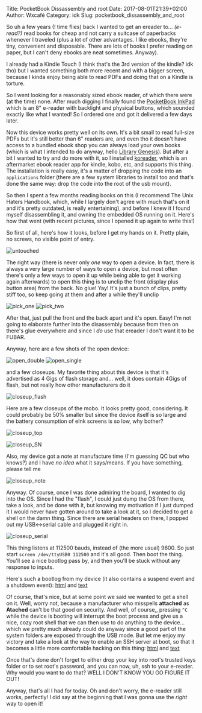 Title: PocketBook Dissassembly and root
Date: 2017-08-01T21:39+02:00
Author: Wxcafé
Category: idk
Slug: pocketbook_dissassembly_and_root


So uh a few years (! time flies) back I wanted to get an ereader to...
*(e-read?)* read books for cheap and not carry a suitcase of paperbacks whenever
I traveled (plus a lot of other advantages. I like ebooks, they're tiny,
convenient and disposable. There are lots of books I prefer reading on paper,
but I can't deny ebooks are neat sometimes. Anyway).

I already had a Kindle Touch (I think that's the 3rd version of the kindle? idk
tho) but I wanted something both more recent and with a bigger screen, because
I kinda enjoy being able to read PDFs and doing that on a Kindle is torture.

So I went looking for a reasonably sized ebook reader, of which there were (at
the time) none. After much digging I finally found the [PocketBook
InkPad](http://www.pocketbook-int.com/fr/products/pocketbook-inkpad) which is an
8" e-reader with backlight and physical buttons, which sounded exactly like what
I wanted! So I ordered one and got it delivered a few days later.

Now this device works pretty well on its own. It's a bit small to read full-size
PDFs but it's still better than 6" readers are, and even tho it doesn't have
access to a bundled ebook shop you can always load your own books (which is what
I intended to do anyway, hello [Library Genesis](http://gen.lib.rus.ec/)). But
after a bit I wanted to try and do more with it, so I installed
[koreader](https://github.com/koreader/koreader), which is an aftermarket ebook
reader app for kindle, kobo, etc, and supports this thing. The installation is
really easy, it's a matter of dropping the code into an `applications` folder
(there are a few system libraries to install too and that's done the same way:
drop the code into the root of the usb mount).

So then I spent a few months reading books on this (I recommend The Unix Haters
Handbook, which, while I largely don't agree with much that's on it and it's
pretty outdated, is really entertaining), and before I knew it I found myself
disassembling it, and owning the embedded OS running on it. Here's how that
went (with recent pictures, since I opened it up again to write this!)

So first of all, here's how it looks, before I get my hands on it. Pretty plain,
no screws, no visible point of entry. 

![untouched](https://pub.wxcafe.net/img/01_glamour_shot.JPG)

The right way (there is never only *one* way to open a device. In fact, there is
always a very large number of ways to open a device, but most often there's only
a few ways to open it up while being able to get it working again afterwards) to
open this thing is to unclip the front (display plus button area) from the back.
No glue! Yay! It's just a bunch of clips, pretty stiff too, so keep going at
them and after a while they'll unclip

![pick_one](https://pub.wxcafe.net/img/02_pick_1.JPG)
![pick_two](https://pub.wxcafe.net/img/03_pick_2.JPG)

After that, just pull the front and the back apart and it's open. Easy! I'm not
going to elaborate further into the disassembly because from then on there's
glue everywhere and since I *do* use that ereader I don't want it to be FUBAR.

Anyway, here are a few shots of the open device:

![open_double](https://pub.wxcafe.net/img/04_open_double.JPG)
![open_single](https://pub.wxcafe.net/img/05_open_single.JPG)

and a few closeups. My favorite thing about this device is that it's advertised
as 4 Gigs of flash storage and... well, it does contain 4Gigs of flash, but not
really how other manufacturers do it

![closeup_flash](https://pub.wxcafe.net/img/06_closeup_microSD.JPG)

Here are a few closeups of the mobo. It looks pretty good, considering. It could
probably be 50% smaller but since the device itself is so large and the battery
consumption of eInk screens is so low, why bother?

![closeup_top](https://pub.wxcafe.net/img/07_closeup_top.JPG)

![closeup_SN](https://pub.wxcafe.net/img/08_closeup_SN.JPG)

Also, my device got a note at manufacture time (I'm guessing QC but who knows?)
and I have *no idea* what it says/means. If you have something, please tell me

![closeup_note](https://pub.wxcafe.net/img/09_closeup_note.JPG)


Anyway. Of course, once I was done admiring the board, I wanted to dig into the
OS. Since I had the "flash", I could just dump the OS from there, take a look,
and be done with it, but knowing my motivation if I just dumped it I would never
have gotten around to take a look at it, so I decided to get a shell on the damn
thing. Since there are serial headers on there, I popped out my USB<->serial
cable and plugged it right in.

![closeup_serial](https://pub.wxcafe.net/img/10_closeup_serial.JPG)

This thing listens at 112500 bauds, instead of (the more usual) 9600. So just
start `screen /dev/ttyUSB0 112500` and it's all good. Then boot the thing.
You'll see a nice bootlog pass by, and then you'll be stuck without any response
to inputs.

Here's such a bootlog from my device (it also contains a suspend event and
a shutdown event): [html](https://pub.wxcafe.net/pocketbook_log_boot.html) and
[text](https://pub.wxcafe.net/pocketbook_log_boot.txt)

Of course, that's nice, but at some point we said we wanted to get a shell on
it. Well, worry not, because a manufacturer who misspells **attached** as
**Atached** can't be that good on security. And well, of course,, pressing `^C`
while the device is booting will interrupt the boot process and give us a nice,
cozy root shell that we can then use to do anything to the device... which we
pretty much already could do anyway since a good part of the system folders are
exposed through the USB mode. But let me enjoy my victory and take a look at the
way to enable an SSH server at boot, so that it becomes a little more
comfortable hacking on this thing:
[html](https://pub.wxcafe.net/pocketbook_log_root.html) and
[text](https://pub.wxcafe.net/pocketbook_log_root.txt)

Once that's done don't forget to either drop your key into root's trusted keys
folder or to set root's password, and you can now, uh, ssh to your e-reader. Why
would you want to do that? WELL I DON'T KNOW YOU GO FIGURE IT OUT!

Anyway, that's all I had for today. Oh and don't worry, the e-reader still
works, perfectly! I did say at the beginning that I was gonna use the *right*
way to open it!
